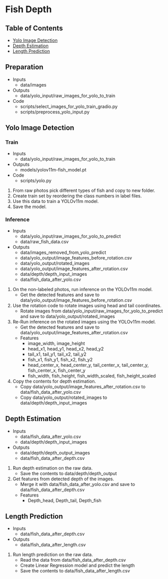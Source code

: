 # Fish Depth

## Table of Contents

- [Yolo Image Detection](#yolo-image-detection)
- [Depth Estimation](#depth-estimation)
- [Length Prediction](#length-prediction)


## Preparation

- Inputs
    - data/images
- Outputs
    - data/yolo_input/raw_images_for_yolo_to_train
- Code
    - scripts/select_images_for_yolo_train_gradio.py
    - scripts/preprocess_yolo_input.py

## Yolo Image Detection

### Train

- Inputs
    - data/yolo_input/raw_images_for_yolo_to_train
- Outputs
    - models/yolov11m-fish_model.pt
- Code
    - scripts/yolo.py

1. From raw photos pick different types of fish and copy to new folder.
2. Create train set by reordering the class numbers in label files.
3. Use this data to train a YOLOv11m model.
4. Save the model.

### Inference

- Inputs
    - data/yolo_input/raw_images_for_yolo_to_predict
    - data/raw_fish_data.csv
- Outputs
    - data/images_removed_from_yolo_predict
    - data/yolo_output/image_features_before_rotation.csv
    - data/yolo_output/rotated_images
    - data/yolo_output/image_features_after_rotation.csv
    - data/depth/depth_input_images
    - data/fish_data_after_yolo.csv

1. On the non-labeled photos, run inference on the YOLOv11m model.
    - Get the detected features and save to data/yolo_output/image_features_before_rotation.csv
2. Use the rotation code to rotate images using head and tail coordinates.
    - Rotate images from data/yolo_input/raw_images_for_yolo_to_predict and save to data/yolo_output/rotated_images
3. Re-Run inference on the rotated images using the YOLOv11m model.
    - Get the detected features and save to data/yolo_output/image_features_after_rotation.csv
    - Features
        - image_width, image_height
        - head_x1, head_y1, head_x2, head_y2
        - tail_x1, tail_y1, tail_x2, tail_y2
        - fish_x1, fish_y1, fish_x2, fish_y2
        - head_center_x, head_center_y, tail_center_x, tail_center_y, fish_center_x, fish_center_y
        - fish_width, fish_height, fish_width_scaled, fish_height_scaled
4. Copy the contents for depth estimation.
    - Copy data/yolo_output/image_features_after_rotation.csv to data/fish_data_after_yolo.csv
    - Copy data/yolo_output/rotated_images to data/depth/depth_input_images

## Depth Estimation

- Inputs
    - data/fish_data_after_yolo.csv
    - data/depth/depth_input_images
- Outputs
    - data/depth/depth_output_images
    - data/fish_data_after_depth.csv

1. Run depth estimation on the raw data.
    - Save the contents to data/depth/depth_output
2. Get features from detected depth of the images.
    - Merge it with data/fish_data_after_yolo.csv and save to data/fish_data_after_depth.csv
    - Features
        - Depth_head, Depth_tail, Depth_fish


## Length Prediction

- Inputs
    - data/fish_data_after_depth.csv
- Outputs
    - data/fish_data_after_length.csv

1. Run length prediction on the raw data.
    - Read the data from data/fish_data_after_depth.csv
    - Create Linear Regression model and predict the length
    - Save the contents to data/fish_data_after_length.csv
